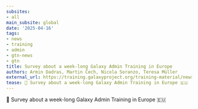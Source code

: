 ```yaml
---
subsites:
- all
main_subsite: global
date: '2025-04-16'
tags:
- news
- training
- admin
- gtn-news
- gtn
title: Survey about a week-long Galaxy Admin Training in Europe
authors: Armin Dadras, Martin Čech, Nicola Soranzo, Teresa Müller
external_url: https://training.galaxyproject.org/training-material/news/2025/04/16/admin-training-survey.html
tease: 🚀 Survey about a week-long Galaxy Admin Training in Europe 🇪🇺
---
```

🚀 Survey about a week-long Galaxy Admin Training in Europe 🇪🇺